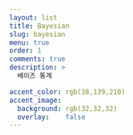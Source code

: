 ```yaml
---
layout: list
title: Bayesian
slug: bayesian
menu: true
order: 1
comments: true
description: >
  베이즈 통계

accent_color: rgb(38,139,210)
accent_image:
  background: rgb(32,32,32)
  overlay:    false
---
```


